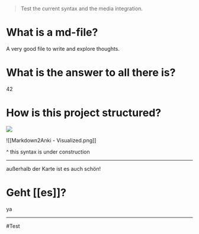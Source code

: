<!----> 

> Test the current syntax and the media integration.

# What is a md-file?
A very good file to write and explore thoughts.

# What is the answer to all there is?
42

# How is this project structured?
![](<Markdown2Anki - Visualized.png>)


![[Markdown2Anki - Visualized.png]]

^ this syntax is under construction

---
außerhalb der Karte ist es auch schön!

# Geht [[es]]?
ya


---
#Test
